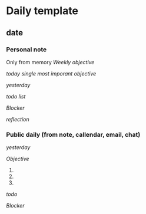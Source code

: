 # Daily template

## date

### Personal note
Only from memory
*Weekly objective*

*today single most imporant objective*

*yesterday*

*todo list*

*Blocker*

*reflection*

### Public daily (from note, callendar, email, chat)
*yesterday*

*Objective*

1.
2.
3.

*todo*

*Blocker*
